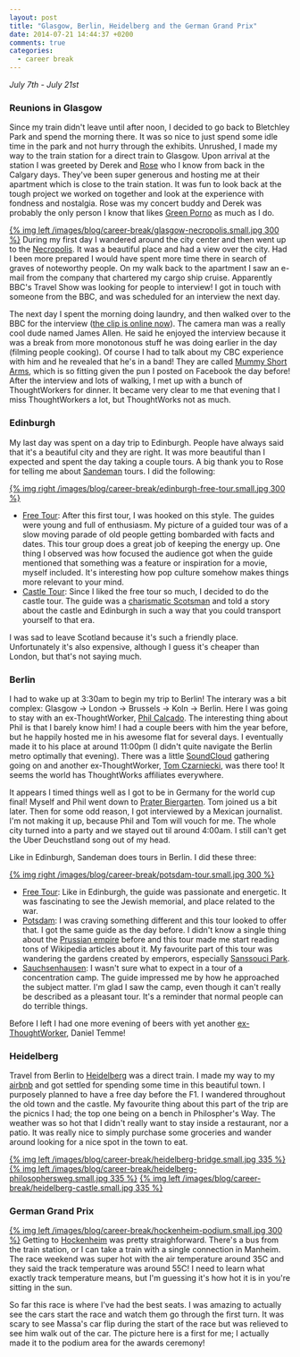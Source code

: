 ```yaml
---
layout: post
title: "Glasgow, Berlin, Heidelberg and the German Grand Prix"
date: 2014-07-21 14:44:37 +0200
comments: true
categories:
  - career break
---
```

*July 7th - July 21st*


### Reunions in Glasgow

Since my train didn't leave until after noon, I decided to go back to Bletchley Park and spend the
morning there. It was so nice to just spend some idle time in the park and not hurry through the
exhibits. Unrushed, I made my way to the train station for a direct train to Glasgow.
Upon arrival at the station I was greeted by Derek and [Rose][rose-blog] who I know from back in the Calgary
days. They've been super generous and hosting me at their apartment which is close to the train station.
It was fun to look back at the tough project we worked on together and look at the experience with
fondness and nostalgia. Rose was my concert buddy and Derek was probably the only person I know
that likes [Green Porno][green-porno] as much as I do.

[rose-blog]: http://adidav9.blogspot.cz/
[green-porno]: http://www.sundance.tv/series/greenporno 

[{% img left /images/blog/career-break/glasgow-necropolis.small.jpg 300 %}](/images/blog/career-break/glasgow-necropolis.jpg) During my first
day I wandered around the city center and then went up to the [Necropolis][necropolis]. It was
a beautiful place and had a view over the city. Had I been more prepared I would have spent more time
there in search of graves of noteworthy people. On my walk back to the apartment I saw an e-mail from
the company that chartered my cargo ship cruise. Apparently BBC's Travel Show was looking for people
to interview! I got in touch with someone from the BBC, and was scheduled for an interview the next
day.

[necropolis]: http://www.glasgownecropolis.org/

The next day I spent the morning doing laundry, and then walked over to the BBC for the interview ([the clip is online now][bbc-clip]).
The camera man was a really cool dude named James Allen. He said he enjoyed the interview
because it was a break from more monotonous stuff he was doing earlier in the day (filming people cooking). Of course
I had to talk about my CBC experience with him and he revealed that he's in a band! They are called
[Mummy Short Arms][mummy-short-arms], which is so fitting given the pun I posted on Facebook the day before! After the
interview and lots of walking, I met up with a bunch of ThoughtWorkers for dinner. It became very
clear to me that evening that I miss ThoughtWorkers a lot, but ThoughtWorks not as much.

[bbc-clip]: http://www.bbc.co.uk/programmes/p0232gkn
[mummy-short-arms]: https://www.youtube.com/watch?v=cJIndPO4OqE

### Edinburgh

My last day was spent on a day trip to Edinburgh. People have always said that it's a beautiful city and
they are right. It was more beautiful than I expected and spent the day taking a couple tours. A big
thank you to Rose for telling me about [Sandeman](http://www.neweuropetours.eu/) tours. I did the following:

[{% img right /images/blog/career-break/edinburgh-free-tour.small.jpg 300 %}](/images/blog/career-break/edinburgh-free-tour.jpg)

* [Free Tour][edinburgh-free-tour]: After this first tour, I was hooked on this style. The guides were young and
  full of enthusiasm. My picture of a guided tour was of a slow moving parade of old people getting bombarded
  with facts and dates. This tour group does a great job of keeping the energy up. One thing I observed was how focused
  the audience got when the guide mentioned that something was a feature or inspiration for a movie, myself included.
  It's interesting how pop culture somehow makes things more relevant to your mind.
* [Castle Tour][edinburgh-castle-tour]: Since I liked the free tour so much, I decided to do the castle tour. The guide
  was a [charismatic Scotsman][castle-tour-guide] and told a story about the castle and Edinburgh in such a way that you could transport
  yourself to that era.

[sandeman]: http://www.neweuropetours.eu/
[edinburgh-free-tour]: http://www.newedinburghtours.com/daily-tours/new-edinburgh-free-tour.html
[edinburgh-castle-tour]: http://www.newedinburghtours.com/daily-tours/castle-tour-edinburgh.html
[castle-tour-guide]: http://www.newedinburghtours.com/our-guides/billy.html

I was sad to leave Scotland because it's such a friendly place. Unfortunately it's also expensive,
although I guess it's cheaper than London, but that's not saying much.

### Berlin

I had to wake up at 3:30am to begin my trip to Berlin! The interary was a bit complex: Glasgow -> London -> Brussels
-> Koln -> Berlin. Here I was going to stay with an ex-ThoughtWorker, [Phil Calcado][phil-twitter]. The interesting
thing about Phil is that I barely know him! I had a couple beers with him
the year before, but he happily hosted me in his awesome flat for several days. I eventually made it to
his place at around 11:00pm (I didn't quite navigate the Berlin metro optimally that evening). There
was a little [SoundCloud][soundcloud] gathering going on and another ex-ThoughtWorker, [Tom Czarniecki][tom-twitter], was
there too! It seems the world has ThoughtWorks affiliates everywhere.

[phil-twitter]: https://twitter.com/pcalcado
[tom-twitter]: https://twitter.com/tomczarniecki
[soundcloud]: https://soundcloud.com/

It appears I timed things well as I got to be in Germany for the world cup final! Myself and Phil went
down to [Prater Biergarten][prater]. Tom joined us a bit later. Then for some odd reason, I got interviewed by
a Mexican journalist. I'm not making it up, because Phil and Tom will vouch for me. The whole city turned
into a party and we stayed out til around 4:00am. I still can't get the Uber Deuchstland song out of my head.

[prater]: http://www.pratergarten.de/d/

Like in Edinburgh, Sandeman does tours in Berlin. I did these three:

[{% img right /images/blog/career-break/potsdam-tour.small.jpg 300 %}](/images/blog/career-break/potsdam-tour.jpg)

* [Free Tour][berlin-free-tour]: Like in Edinburgh, the guide was passionate and energetic. It was fascinating to
  see the Jewish memorial, and place related to the war.
* [Potsdam][berlin-potsdam-tour]: I was craving something different and this tour looked to offer that. I got the same
  guide as the day before. I didn't know a single thing about the [Prussian empire][prussia] before and this tour made me start
  reading tons of Wikipedia articles about it. My favourite part of this tour was wandering the gardens created by
  emperors, especially [Sanssouci Park][sanssouci-park].
* [Sauchsenhausen][berlin-sauchsenhausen-tour]: I wasn't sure what to expect in a tour of a concentration camp. The
  guide impressed me by how he approached the subject matter. I'm glad I saw the camp, even
  though it can't really be described as a pleasant tour. It's a reminder that normal people can do terrible things.

[prussia]: https://en.wikipedia.org/wiki/Prussia
[berlin-free-tour]: http://www.newberlintours.com/daily-tours/free-tour.html
[berlin-potsdam-tour]: http://www.newberlintours.com/daily-tours/potsdam-city-of-emperors.html
[berlin-sauchsenhausen-tour]: http://www.newberlintours.com/daily-tours/sachsenhausen-memorial.html
[sanssouci-park]: https://en.wikipedia.org/wiki/Sanssouci_Park

Before I left I had one more evening of beers with yet another [ex-ThoughtWorker][daniel-temme-twitter], Daniel Temme!

[daniel-temme-twitter]: https://twitter.com/dtemme

### Heidelberg

Travel from Berlin to [Heidelberg][heidelberg] was a direct train. I made my way to my [airbnb][heidelberg-airbnb]
and got settled for spending some time in this beautiful town. I purposely planned to have a free day before the F1. I wandered throughout
the old town and the castle. My favourite thing about this part of the trip are the picnics I had; the top one being
on a bench in Philospher's Way. The weather was so hot that I didn't really want to stay inside a restaurant, nor a
patio. It was really nice to simply purchase some groceries and wander around looking for a nice spot in the town to
eat.

[{% img left /images/blog/career-break/heidelberg-bridge.small.jpg 335 %}](/images/blog/career-break/heidelberg-bridge.jpg)
[{% img left /images/blog/career-break/heidelberg-philosophersweg.small.jpg 335 %}](/images/blog/career-break/heidelberg-philosophersweg.jpg)
[{% img left /images/blog/career-break/heidelberg-castle.small.jpg 335 %}](/images/blog/career-break/heidelberg-castle.jpg)

[heidelberg]: https://en.wikipedia.org/wiki/Heidelberg
[heidelberg-airbnb]: https://www.airbnb.com/rooms/2337045

### German Grand Prix

[{% img left /images/blog/career-break/hockenheim-podium.small.jpg 300 %}](/images/blog/career-break/hockenheim-podium.jpg)
Getting to [Hockenheim][hockenheim] was pretty straighforward. There's a bus from the train station, or I can take a
train with a single connection in Manheim. The race weekend was super hot with the air temperature around
35C and they said the track temperature was around 55C! I need to learn what exactly track temperature
means, but I'm guessing it's how hot it is in you're sitting in the sun.

So far this race is where I've had the best seats. I was amazing to actually see the cars start the race
and watch them go through the first turn. It was scary to see Massa's car flip during the start of the race but
was relieved to see him walk out of the car. The picture here is a first for me; I actually made it to the podium area for
the awards ceremony!

[hockenheim]: https://en.wikipedia.org/wiki/Hockenheim


